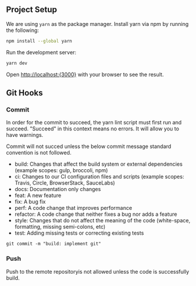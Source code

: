 ## Project Setup

We are using `yarn` as the package manager. Install yarn via npm by running the following:

```bash
npm install --global yarn
```

Run the development server:

```bash
yarn dev
```

Open [http://localhost:{3000}](http://localhost:3000) with your browser to see the result.

## Git Hooks

### Commit

In order for the commit to succeed, the yarn lint script must first run and succeed. "Succeed" in this context means no errors. It will allow you to have warnings.

Commit will not succed unless the below commit message standard convention is not followed.

- build: Changes that affect the build system or external dependencies (example scopes: gulp, broccoli, npm)
- ci: Changes to our CI configuration files and scripts (example scopes: Travis, Circle, BrowserStack, SauceLabs)
- docs: Documentation only changes
- feat: A new feature
- fix: A bug fix
- perf: A code change that improves performance
- refactor: A code change that neither fixes a bug nor adds a feature
- style: Changes that do not affect the meaning of the code (white-space, formatting, missing semi-colons, etc)
- test: Adding missing tests or correcting existing tests

`git commit -m "build: implement git"`

### Push

Push to the remote repositoryis not allowed unless the code is successfully build.
